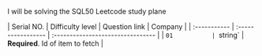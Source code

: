 I will be solving the SQL50 Leetcode study plane

| Serial NO.    | Difficulty level   | Question link                     | Company                   |
| :-----------  | :----------------- | :-------------------------------- |
| `01           | `string`           | **Required**. Id of item to fetch |
